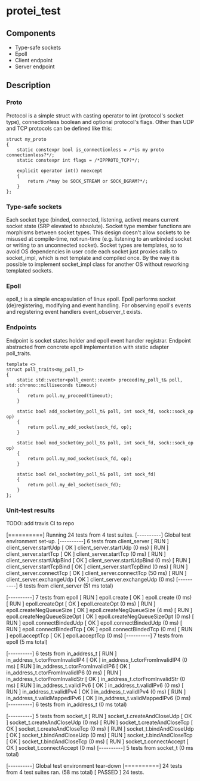 # protei_test

## Components

*   Type-safe sockets
*   Epoll
*   Client endpoint
*   Server endpoint

## Description

### Proto
Protocol is a simple struct with casting operator to int (protocol's socket type), connectionless boolean and optional
protocol's flags. Other than UDP and TCP protocols can be defined like this:

```
struct my_proto
{
    static constexpr bool is_connectionless = /*is my proto connectionless?*/;
    static constexpr int flags = /*IPPROTO_TCP?*/;
    
    explicit operator int() noexcept
    {
        return /*may be SOCK_STREAM or SOCK_DGRAM?*/;
    }
};
```

### Type-safe sockets

Each socket type (binded, connected, listening, active) means current socket state (SRP elevated to absolute). 
Socket type member functions are morphisms between socket types. This design doesn't allow sockets to be misused 
at compile-time, not run-time (e.g. listening to an unbinded socket or writing to an unconnected socket).
Socket types are templates, so to avoid OS dependencies in user code each socket just proxies calls to socket_impl,
which is not template and compiled once. By the way it is possible to implement socket_impl class for another OS without
reworking templated sockets.

### Epoll

epoll_t is a simple encapsulation of linux epoll. Epoll performs socket (de)registering, modifying and event handling.
For observing epoll's events and registering event handlers event_observer_t exists.

### Endpoints

Endpoint is socket states holder and epoll event handler registrar. Endpoint abstracted from concrete epoll 
implementation with static adapter poll_traits.
```
template <>
struct poll_traits<my_poll_t>
{
    static std::vector<poll_event::event> proceed(my_poll_t& poll, std::chrono::milliseconds timeout)
    {
        return poll.my_proceed(timeout);
    }

    static bool add_socket(my_poll_t& poll, int sock_fd, sock::sock_op op)
    {
        return poll.my_add_socket(sock_fd, op);
    }

    static bool mod_socket(my_poll_t& poll, int sock_fd, sock::sock_op op)
    {
        return poll.my_mod_socket(sock_fd, op);
    }

    static bool del_socket(my_poll_t& poll, int sock_fd)
    {
        return poll.my_del_socket(sock_fd);
    }
};
```

### Unit-test results
TODO: add travis CI to repo

[==========] Running 24 tests from 4 test suites.
[----------] Global test environment set-up.
[----------] 6 tests from client_server
[ RUN      ] client_server.startUdp
[       OK ] client_server.startUdp (0 ms)
[ RUN      ] client_server.startTcp
[       OK ] client_server.startTcp (0 ms)
[ RUN      ] client_server.startUdpBind
[       OK ] client_server.startUdpBind (0 ms)
[ RUN      ] client_server.startTcpBind
[       OK ] client_server.startTcpBind (0 ms)
[ RUN      ] client_server.connectTcp
[       OK ] client_server.connectTcp (50 ms)
[ RUN      ] client_server.exchangeUdp
[       OK ] client_server.exchangeUdp (0 ms)
[----------] 6 tests from client_server (51 ms total)

[----------] 7 tests from epoll
[ RUN      ] epoll.create
[       OK ] epoll.create (0 ms)
[ RUN      ] epoll.createOpt
[       OK ] epoll.createOpt (0 ms)
[ RUN      ] epoll.createNegQueueSize
[       OK ] epoll.createNegQueueSize (4 ms)
[ RUN      ] epoll.createNegQueueSizeOpt
[       OK ] epoll.createNegQueueSizeOpt (0 ms)
[ RUN      ] epoll.connectBindedUdp
[       OK ] epoll.connectBindedUdp (0 ms)
[ RUN      ] epoll.connectBindedTcp
[       OK ] epoll.connectBindedTcp (0 ms)
[ RUN      ] epoll.acceptTcp
[       OK ] epoll.acceptTcp (0 ms)
[----------] 7 tests from epoll (5 ms total)

[----------] 6 tests from in_address_t
[ RUN      ] in_address_t.ctorFromInvalidIP4
[       OK ] in_address_t.ctorFromInvalidIP4 (0 ms)
[ RUN      ] in_address_t.ctorFromInvalidIP6
[       OK ] in_address_t.ctorFromInvalidIP6 (0 ms)
[ RUN      ] in_address_t.ctorFromInvalidStr
[       OK ] in_address_t.ctorFromInvalidStr (0 ms)
[ RUN      ] in_address_t.validIPv6
[       OK ] in_address_t.validIPv6 (0 ms)
[ RUN      ] in_address_t.validIPv4
[       OK ] in_address_t.validIPv4 (0 ms)
[ RUN      ] in_address_t.validMappedIPv6
[       OK ] in_address_t.validMappedIPv6 (0 ms)
[----------] 6 tests from in_address_t (0 ms total)

[----------] 5 tests from socket_t
[ RUN      ] socket_t.createAndCloseUdp
[       OK ] socket_t.createAndCloseUdp (0 ms)
[ RUN      ] socket_t.createAndCloseTcp
[       OK ] socket_t.createAndCloseTcp (0 ms)
[ RUN      ] socket_t.bindAndCloseUdp
[       OK ] socket_t.bindAndCloseUdp (0 ms)
[ RUN      ] socket_t.bindAndCloseTcp
[       OK ] socket_t.bindAndCloseTcp (0 ms)
[ RUN      ] socket_t.connectAccept
[       OK ] socket_t.connectAccept (0 ms)
[----------] 5 tests from socket_t (0 ms total)

[----------] Global test environment tear-down
[==========] 24 tests from 4 test suites ran. (58 ms total)
[  PASSED  ] 24 tests.
